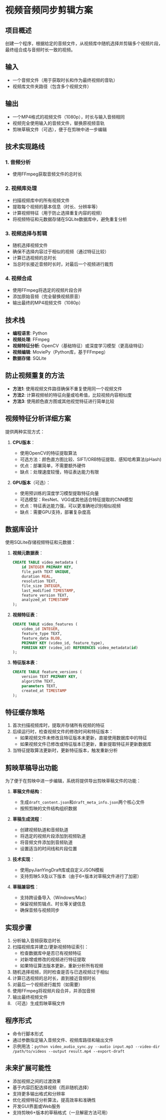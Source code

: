 # 视频音频同步剪辑方案

## 项目概述
创建一个程序，根据给定的音频文件，从视频库中随机选择并剪辑多个视频片段，最终组合成与音频时长一致的视频。

## 输入
- 一个音频文件（用于获取时长和作为最终视频的音轨）
- 视频库文件夹路径（包含多个视频文件）

## 输出
- 一个MP4格式的视频文件（1080p），时长与输入音频相同
- 视频完全使用输入的音频文件，替换原视频音轨
- 剪映草稿文件（可选），便于在剪映中进一步编辑

## 技术实现路线

### 1. 音频分析
- 使用FFmpeg获取音频文件的总时长

### 2. 视频库处理
- 扫描视频库中的所有视频文件
- 提取每个视频的基本信息（时长、分辨率等）
- 计算视频特征（用于防止选择重复内容的视频）
- 将视频特征和元数据存储在SQLite数据库中，避免重复分析

### 3. 视频选择与剪辑
- 随机选择视频文件
- 确保不选择内容过于相似的视频（通过特征比较）
- 计算已选视频的总时长
- 当总时长接近音频时长时，对最后一个视频进行裁剪

### 4. 视频合成
- 使用FFmpeg将选定的视频片段合并
- 添加原始音频（完全替换视频原音）
- 输出最终的MP4视频文件（1080p）

## 技术栈
- **编程语言**: Python
- **视频处理**: FFmpeg
- **视频特征分析**: OpenCV（基础特征）或深度学习模型（更高级特征）
- **视频编辑**: MoviePy（Python库，基于FFmpeg）
- **数据存储**: SQLite

## 防止视频重复的方法
- **方法1**: 使用视频文件路径确保不重复使用同一个视频文件
- **方法2**: 计算视频帧的特征向量或哈希值，比较视频内容相似度
- **方法3**: 使用颜色直方图或其他视觉特征进行简单比较

## 视频特征分析详细方案
提供两种实现方式：
1. **CPU版本**：
   - 使用OpenCV的特征提取算法
   - 可选方法：颜色直方图比较、SIFT/ORB特征提取、感知哈希算法(pHash)
   - 优点：部署简单，不需要额外硬件
   - 缺点：处理速度较慢，特征表达能力有限

2. **GPU版本**（可选）：
   - 使用预训练的深度学习模型提取特征向量
   - 可选模型：ResNet、VGG或其他适合特征提取的CNN模型
   - 优点：特征表达能力强，可以更准确地识别相似视频
   - 缺点：需要GPU支持，部署复杂度高

## 数据库设计
使用SQLite存储视频特征和元数据：

1. **视频元数据表**：
   ```sql
   CREATE TABLE video_metadata (
       id INTEGER PRIMARY KEY,
       file_path TEXT UNIQUE,
       duration REAL,
       resolution TEXT,
       file_size INTEGER,
       last_modified TIMESTAMP,
       feature_version TEXT,
       analyzed_at TIMESTAMP
   );
   ```

2. **视频特征表**：
   ```sql
   CREATE TABLE video_features (
       video_id INTEGER,
       feature_type TEXT,
       feature_data BLOB,
       PRIMARY KEY (video_id, feature_type),
       FOREIGN KEY (video_id) REFERENCES video_metadata(id)
   );
   ```

3. **特征版本表**：
   ```sql
   CREATE TABLE feature_versions (
       version TEXT PRIMARY KEY,
       algorithm TEXT,
       parameters TEXT,
       created_at TIMESTAMP
   );
   ```

## 特征缓存策略
1. 首次扫描视频库时，提取并存储所有视频的特征
2. 后续运行时，检查视频文件的修改时间和特征版本：
   - 如果视频文件未修改且特征版本未更新，直接使用数据库中的特征
   - 如果视频文件已修改或特征版本已更新，重新提取特征并更新数据库
3. 当特征提取算法更新时，更新特征版本，触发重新分析

## 剪映草稿导出功能
为了便于在剪映中进一步编辑，系统将提供导出剪映草稿文件的功能：

1. **草稿文件结构**：
   - 生成`draft_content.json`和`draft_meta_info.json`两个核心文件
   - 按照剪映的文件结构组织数据

2. **草稿生成流程**：
   - 创建视频轨道和音频轨道
   - 将选定的视频片段添加到视频轨道
   - 将音频文件添加到音频轨道
   - 设置适当的时间线和片段位置

3. **技术实现**：
   - 使用pyJianYingDraft库或自定义JSON模板
   - 支持剪映5.9及以下版本（由于6+版本对草稿文件进行了加密）

4. **草稿兼容性**：
   - 支持跨设备导入（Windows/Mac）
   - 保留视频剪辑点、时长等关键信息
   - 确保音频与视频同步

## 实现步骤
1. 分析输入音频获取总时长
2. 扫描视频库并建立/更新视频特征索引：
   - 检查数据库中是否已有视频特征
   - 对新增或修改的视频进行特征提取
   - 如果特征算法版本更新，重新分析所有视频
3. 随机选择视频，同时检查是否与已选视频过于相似
4. 计算已选视频的总时长，直到接近音频时长
5. 对最后一个视频进行裁剪（如需要）
6. 使用FFmpeg将视频片段合并，并添加音频
7. 输出最终视频文件
8. （可选）生成剪映草稿文件

## 程序形式
- 命令行脚本形式
- 通过参数指定输入音频文件、视频库路径和输出文件
- 示例用法：`python video_audio_sync.py --audio input.mp3 --video-dir /path/to/videos --output result.mp4 --export-draft`

## 未来扩展可能性
- 添加视频之间的过渡效果
- 基于内容匹配选择视频（而非随机选择）
- 支持更多输出格式和分辨率
- 优化视频特征分析算法，提高效率和准确性
- 开发GUI界面或Web服务
- 支持剪映6+版本的草稿格式（一旦解密方法可用） 